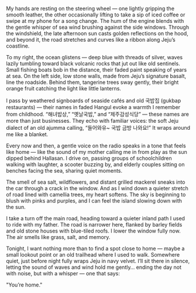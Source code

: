 
My hands are resting on the steering wheel — one lightly gripping the smooth leather, the other occasionally lifting to take a sip of iced coffee or swipe at my phone for a song change. The hum of the engine blends with the gentle whisper of sea wind brushing against the side windows. Through the windshield, the late afternoon sun casts golden reflections on the hood, and beyond it, the road stretches and curves like a ribbon along Jeju’s coastline.

To my right, the ocean glistens — deep blue with threads of silver, waves lazily tumbling toward black volcanic rocks that jut out like old sentinels. Small fishing boats bob in the distance, their faded paint speaking of years at sea. On the left side, low stone walls, made from Jeju’s signature basalt, line the roadside. Behind them, tangerine trees sway gently, their bright orange fruit catching the light like little lanterns.

I pass by weathered signboards of seaside cafés and old 국밥집 (gukbap restaurants) — their names in faded Hangul evoke a warmth I remember from childhood. “해녀밥상,” “옛날국밥,” and “제주감성식당” — these names are more than just businesses. They echo with familiar voices: the soft Jeju dialect of an old ajumma calling, “들어와유~ 국밥 금방 나와요!” It wraps around me like a blanket.

Every now and then, a gentle voice on the radio speaks in a tone that feels like home — like the sound of my mother calling me in from play as the sun dipped behind Hallasan. I drive on, passing groups of schoolchildren walking with laughter, a scooter buzzing by, and elderly couples sitting on benches facing the sea, sharing quiet moments.

The smell of sea salt, wildflowers, and distant grilled mackerel sneaks into the car through a crack in the window. And as I wind down a quieter stretch of road lined with camellia trees, my heart softens. The sky is beginning to blush with pinks and purples, and I can feel the island slowing down with the sun.

I take a turn off the main road, heading toward a quieter inland path I used to ride with my father. The road is narrower here, flanked by barley fields and old stone houses with blue-tiled roofs. I lower the window fully now. The air smells like grass, salt, and memory.

Tonight, I want nothing more than to find a spot close to home — maybe a small lookout point or an old trailhead where I used to walk. Somewhere quiet, just before night fully wraps Jeju in navy velvet. I’ll sit there in silence, letting the sound of waves and wind hold me gently… ending the day not with noise, but with a whisper — one that says:

"You’re home."
